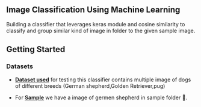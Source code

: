 ## Image Classification Using Machine Learning

Building a classifier that leverages keras module and cosine similarity to classify and group similar kind of image in folder to the given sample image.

## Getting Started

### Datasets

- **[Dataset used](./Data/Dataset)** for testing this classifier contains multiple image of dogs of different breeds (German shepherd,Golden Retriever,pug)

- For **[Sample](./Data/Sample)** we have a image of germen shepherd in sample folder 📂.

